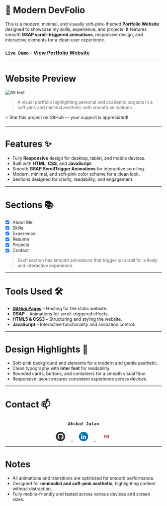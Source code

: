 # 🌸 Modern DevFolio

This is a modern, minimal, and visually soft-pink-themed **Portfolio Website** designed to showcase my skills, experience, and projects. It features smooth **GSAP scroll-triggered animations**, responsive design, and interactive elements for a clean user experience.

### `Live Demo` - **[View Portfolio Website](https://mdlynr.github.io/devfolio/)**

---

# Website Preview

![Alt text](https://github.com/Akshatjalan/devfolio/blob/main/images/bentoPortfolio.png?raw=true "Main Page")

> A visual portfolio highlighting personal and academic projects in a soft-pink and minimal aesthetic with smooth animations.

⭐ Star this project on GitHub — your support is appreciated!  

---

# Features ✨
- Fully **Responsive** design for desktop, tablet, and mobile devices.
- Built with **HTML**, **CSS**, and **JavaScript**.
- Smooth **GSAP ScrollTrigger Animations** for interactive scrolling.
- Modern, minimal, and soft-pink color scheme for a clean look.
- Sections designed for clarity, readability, and engagement.

---

# Sections 📚
- [x] About Me
- [x] Skills
- [x] Experience
- [x] Resume
- [x] Projects
- [x] Contact

> Each section has smooth animations that trigger on scroll for a lively and interactive experience.

---

# Tools Used 🛠
- [**GitHub Pages**](https://pages.github.com/) – Hosting for the static website.
- **GSAP** – Animations for scroll-triggered effects.
- **HTML5 & CSS3** – Structuring and styling the website.
- **JavaScript** – Interactive functionality and animation control.

---

# Design Highlights 🎨
- Soft-pink background and elements for a modern and gentle aesthetic.
- Clean typography with **Inter font** for readability.
- Rounded cards, buttons, and containers for a smooth visual flow.
- Responsive layout ensures consistent experience across devices.

---

# Contact 📫

<h3 align="center">
  <code> Akshat Jalan </code>
</h3>

<p align="center"> 
  <a href="https://github.com/Akshatjalan">
    <img src="https://github.com/Akshatjalan/akshat/blob/master/Color/Github.svg" width="30" height="30" hspace="20">
  </a>

  <a href="https://www.linkedin.com/in/akshat-jalan/">
    <img src="https://github.com/Akshatjalan/akshat/blob/master/Color/LinkedIN.svg" width="30" height="30" hspace="20">
  </a>

  <a href="mailto:jalanakshat2@gmail.com">
    <img src="https://github.com/Akshatjalan/akshat/blob/master/Color/Gmail.svg"  width="30" height="30" hspace="20">
  </a>
</p>

---

# Notes
- All animations and transitions are optimized for smooth performance.
- Designed for **minimalist and soft-pink aesthetic**, highlighting content without distraction.
- Fully mobile-friendly and tested across various devices and screen sizes.
